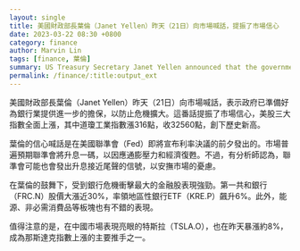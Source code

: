 ```yaml
---
layout: single
title: 美國財政部長葉倫（Janet Yellen）昨天（21日）向市場喊話，提振了市場信心
date: 2023-03-22 08:30 +0800
category: finance
author: Marvin Lin
tags: [finance, 葉倫]
summary: US Treasury Secretary Janet Yellen announced that the government is ready to provide further guarantees to the banking industry to prevent crisis expansion. Her statement boosted market confidence and led to a surge in US stock indices, including the Dow Jones, which closed at a new high. Financial stocks, including First Republic Bank and regional bank ETF, performed strongly. Tesla also rose by about 8% and became a main driver of the Nasdaq index's rise.
permalink: /finance/:title:output_ext
---
```


美國財政部長葉倫（Janet Yellen）昨天（21日）向市場喊話，表示政府已準備好為銀行業提供進一步的擔保，以防止危機擴大。這番話提振了市場信心，美股三大指數全面上漲，其中道瓊工業指數漲316點，收32560點，創下歷史新高。

葉倫的信心喊話是在美國聯準會（Fed）即將宣布利率決議的前夕發出的。市場普遍預期聯準會將升息一碼，以因應通膨壓力和經濟復甦。不過，有分析師認為，聯準會可能也會發出升息接近尾聲的信號，以安撫市場的憂慮。

在葉倫的鼓舞下，受到銀行危機衝擊最大的金融股表現強勁。第一共和銀行（FRC.N）股價大漲近30%，率領地區性銀行ETF（KRE.P）飆升6%。此外，能源、非必需消費品等板塊也有不錯的表現。

值得注意的是，在中國市場表現亮眼的特斯拉（TSLA.O），也在昨天暴漲約8%，成為那斯達克指數上漲的主要推手之一。